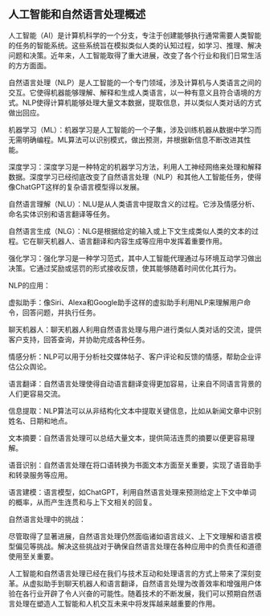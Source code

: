 ## 人工智能和自然语言处理概述

人工智能（AI）是计算机科学的一个分支，专注于创建能够执行通常需要人类智能的任务的智能系统。这些系统旨在模拟类似人类的认知过程，如学习、推理、解决问题和决策。近年来，人工智能取得了重大进展，改变了各个行业和我们日常生活的方方面面。

自然语言处理（NLP）是人工智能的一个专门领域，涉及计算机与人类语言之间的交互。它使得机器能够理解、解释和生成人类语言，以一种有意义且符合语境的方式。NLP使得计算机能够处理大量文本数据，提取信息，并以类似人类对话的方式做出回应。

机器学习（ML）：机器学习是人工智能的一个子集，涉及训练机器从数据中学习而无需明确编程。ML算法可以识别模式，做出预测，并根据新信息不断改进其性能。

深度学习：深度学习是一种特定的机器学习方法，利用人工神经网络来处理和解释数据。深度学习已经彻底改变了自然语言处理（NLP）和其他人工智能任务，使得像ChatGPT这样的复杂语言模型得以发展。

自然语言理解（NLU）：NLU是从人类语言中提取含义的过程。它涉及情感分析、命名实体识别和语言翻译等任务。

自然语言生成（NLG）：NLG是根据给定的输入或上下文生成类似人类的文本的过程。它在聊天机器人、语言翻译和内容生成等应用中发挥着重要作用。

强化学习：强化学习是一种学习范式，其中人工智能代理通过与环境互动学习做出决策。它通过奖励或惩罚的形式接收反馈，使其能够随着时间优化其行为。

NLP的应用：

虚拟助手：像Siri、Alexa和Google助手这样的虚拟助手利用NLP来理解用户命令，回答问题，并执行任务。

聊天机器人：聊天机器人利用自然语言处理与用户进行类似人类对话的交流，提供客户支持，回答查询，并协助完成各种任务。

情感分析：NLP可以用于分析社交媒体帖子、客户评论和反馈的情感，帮助企业评估公众舆论。

语言翻译：自然语言处理使得自动语言翻译变得更加容易，让来自不同语言背景的人们更容易交流。

信息提取：NLP算法可以从非结构化文本中提取关键信息，比如从新闻文章中识别姓名、日期和地点。

文本摘要：自然语言处理可以总结大量文本，提供简洁连贯的摘要以便更容易理解。

语音识别：自然语言处理在将口语转换为书面文本方面至关重要，实现了语音助手和转录服务等应用。

语言建模：语言模型，如ChatGPT，利用自然语言处理来预测给定上下文中单词的概率，从而产生连贯和与上下文相关的回复。

自然语言处理中的挑战：

尽管取得了显著进展，自然语言处理仍然面临诸如语言歧义、上下文理解和语言模型偏见等挑战。解决这些挑战对于确保自然语言处理在各种应用中的负责任和道德使用至关重要。

人工智能和自然语言处理已经在我们与技术互动和处理语言的方式上带来了深刻变革。从虚拟助手到聊天机器人和语言翻译，自然语言处理为改善效率和增强用户体验在各行业开辟了令人兴奋的可能性。随着技术的不断发展，我们可以预期自然语言处理在塑造人工智能和人机交互未来中将发挥越来越重要的作用。
